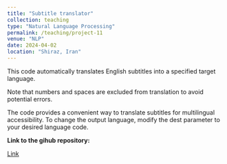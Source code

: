 ```yaml
---
title: "Subtitle translator"
collection: teaching
type: "Natural Language Processing"
permalink: /teaching/project-11
venue: "NLP"
date: 2024-04-02
location: "Shiraz, Iran"
---
```


This code automatically translates English subtitles into a specified target language.

Note that numbers and spaces are excluded from translation to avoid potential errors. 

The code provides a convenient way to translate subtitles for multilingual accessibility. To change the output language, modify the dest parameter to your desired language code.


**Link to the gihub repository:**

[Link](https://github.com/PouyaSonej/SubtitleTranslator_Farsi.git)

